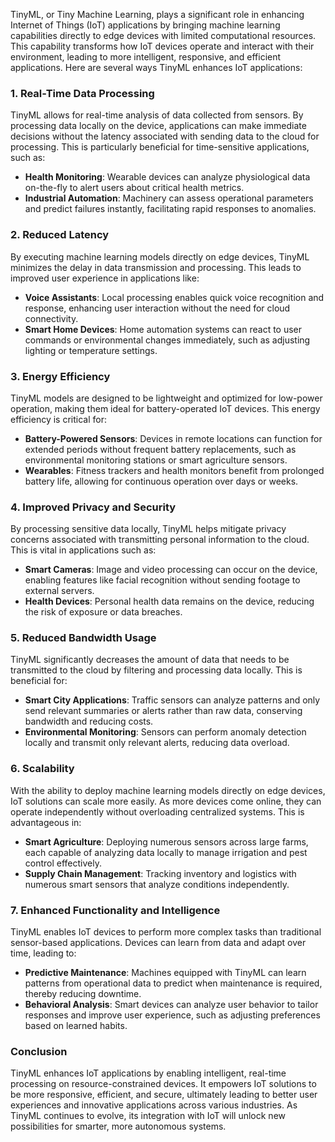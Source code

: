 TinyML, or Tiny Machine Learning, plays a significant role in enhancing Internet of Things (IoT) applications by bringing machine learning capabilities directly to edge devices with limited computational resources. This capability transforms how IoT devices operate and interact with their environment, leading to more intelligent, responsive, and efficient applications. Here are several ways TinyML enhances IoT applications:

### 1. **Real-Time Data Processing**
TinyML allows for real-time analysis of data collected from sensors. By processing data locally on the device, applications can make immediate decisions without the latency associated with sending data to the cloud for processing. This is particularly beneficial for time-sensitive applications, such as:

- **Health Monitoring**: Wearable devices can analyze physiological data on-the-fly to alert users about critical health metrics.
- **Industrial Automation**: Machinery can assess operational parameters and predict failures instantly, facilitating rapid responses to anomalies.

### 2. **Reduced Latency**
By executing machine learning models directly on edge devices, TinyML minimizes the delay in data transmission and processing. This leads to improved user experience in applications like:

- **Voice Assistants**: Local processing enables quick voice recognition and response, enhancing user interaction without the need for cloud connectivity.
- **Smart Home Devices**: Home automation systems can react to user commands or environmental changes immediately, such as adjusting lighting or temperature settings.

### 3. **Energy Efficiency**
TinyML models are designed to be lightweight and optimized for low-power operation, making them ideal for battery-operated IoT devices. This energy efficiency is critical for:

- **Battery-Powered Sensors**: Devices in remote locations can function for extended periods without frequent battery replacements, such as environmental monitoring stations or smart agriculture sensors.
- **Wearables**: Fitness trackers and health monitors benefit from prolonged battery life, allowing for continuous operation over days or weeks.

### 4. **Improved Privacy and Security**
By processing sensitive data locally, TinyML helps mitigate privacy concerns associated with transmitting personal information to the cloud. This is vital in applications such as:

- **Smart Cameras**: Image and video processing can occur on the device, enabling features like facial recognition without sending footage to external servers.
- **Health Devices**: Personal health data remains on the device, reducing the risk of exposure or data breaches.

### 5. **Reduced Bandwidth Usage**
TinyML significantly decreases the amount of data that needs to be transmitted to the cloud by filtering and processing data locally. This is beneficial for:

- **Smart City Applications**: Traffic sensors can analyze patterns and only send relevant summaries or alerts rather than raw data, conserving bandwidth and reducing costs.
- **Environmental Monitoring**: Sensors can perform anomaly detection locally and transmit only relevant alerts, reducing data overload.

### 6. **Scalability**
With the ability to deploy machine learning models directly on edge devices, IoT solutions can scale more easily. As more devices come online, they can operate independently without overloading centralized systems. This is advantageous in:

- **Smart Agriculture**: Deploying numerous sensors across large farms, each capable of analyzing data locally to manage irrigation and pest control effectively.
- **Supply Chain Management**: Tracking inventory and logistics with numerous smart sensors that analyze conditions independently.

### 7. **Enhanced Functionality and Intelligence**
TinyML enables IoT devices to perform more complex tasks than traditional sensor-based applications. Devices can learn from data and adapt over time, leading to:

- **Predictive Maintenance**: Machines equipped with TinyML can learn patterns from operational data to predict when maintenance is required, thereby reducing downtime.
- **Behavioral Analysis**: Smart devices can analyze user behavior to tailor responses and improve user experience, such as adjusting preferences based on learned habits.

### Conclusion
TinyML enhances IoT applications by enabling intelligent, real-time processing on resource-constrained devices. It empowers IoT solutions to be more responsive, efficient, and secure, ultimately leading to better user experiences and innovative applications across various industries. As TinyML continues to evolve, its integration with IoT will unlock new possibilities for smarter, more autonomous systems.